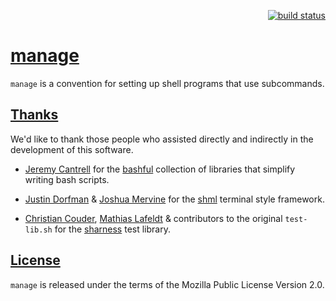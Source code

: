 <p align="right">
    <a href="https://travis-ci.org/epiloque/manage">
        <img src="https://travis-ci.org/epiloque/manage.svg?branch=next"
             alt="build status">
    </a>
</p>

# [manage](https://github.com/epiloque/manage)

`manage` is a convention for setting up shell programs that use subcommands.

## [Thanks](https://github.com/epiloque/manage#Thanks)

We'd like to thank those people who assisted directly and indirectly in the
development of this software.

* [Jeremy Cantrell](https://github.com/jmcantrell) for the
  [bashful](https://github.com/jmcantrell/bashful) collection of libraries that
  simplify writing bash scripts.

* [Justin Dorfman](https://github.com/jdorfman) &
  [Joshua Mervine](https://github.com/jmervine) for the
  [shml](https://github.com/MaxCDN/shml) terminal style framework.

* [Christian Couder](https://github.com/chriscool),
  [Mathias Lafeldt](https://twitter.com/mlafeldt) & contributors to the
  original `test-lib.sh` for the
  [sharness](https://github.com/chriscool/sharness) test library.

## [License](https://github.com/epiloque/manage#License)

`manage` is released under the terms of the Mozilla Public License Version 2.0.
